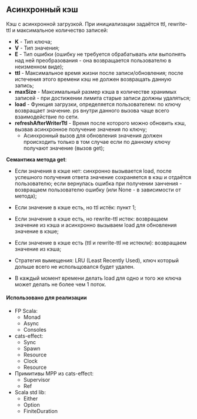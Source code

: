 ## Асинхронный кэш

Кэш с асинхронной загрузкой. При инициализации задаётся ttl, rewrite-ttl и максимальное количество записей:

* **K** - Тип ключа;
* **V** - Тип значения;
* **E** - Тип ошибки (ошибку не требуется обрабатывать или выполнять над ней преобразования - она возвращается
  пользователю
  в неизменном виде);
* **ttl** - Максимальное время жизни после записи/обновления; после истечения этого времени кэш не должен возвращать
  данную
  запись;
* **maxSize** - Максимальный размер кэша в количестве хранимых записей - при достижении лимита старые записи должны
  удаляться;
* **load** - Функция загрузки, определяется пользователем: по ключу возвращает значение. ps внутри данного вызова чаще
  всего
  взаимодействие по сети.
* **refreshAfterWriterTtl** - Время после которого можно обновить кэш, вызвав асинхронное получение значения по ключу;
    * Асинхронный вызов для обновления значения должен происходить только в том случае если по данному ключу получают
      значение (вызов get);

**Семантика метода get**:

* Если значения в кэше нет: синхронно вызывается load, после успешного получения ответа значение сохраняется в кэш и
  отдаётся пользователю; если вернулась ошибка при получении занчения - возвращаем пользователю ошибку (или None - в
  зависимости от метода);
* Если значение в кэше есть, но ttl истёк: пункт 1;
* Если значение в кэше есть, но rewrite-ttl истек: возвращаем значение из кэша и асинхронно вызываем load для
  обновления значение в кэше;
* Если значение в кэше есть (ttl и rewrite-ttl не истекли): возвращаем значение из кэша;

* Стратегия вымещения: LRU (Least Recently Used), ключ который дольше всего не испольщовался будет удален.
* В каждый момент времени делать load для одно и того же ключа может делать не более чем 1 поток.

#### Использовано для реализации

* FP Scala:
    * Monad
    * Async
    * Consoles
* cats-effect:
    * Sync
    * Spawn
    * Resource
    * Clock
    * Resource
* Примитивы MPP из cats-effect:
    * Supervisor
    * Ref
* Scala std lib:
    * Either
    * Option
    * FiniteDuration